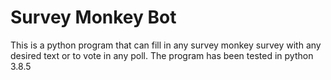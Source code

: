 # Survey Monkey Bot
This is a python program that can fill in any survey monkey survey with any desired text or to vote in any poll. The program has been tested in python 3.8.5
